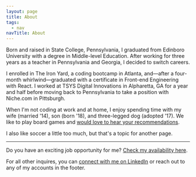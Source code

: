 ```yaml
---
layout: page
title: About
tags:
  - nav
navTitle: About
---
```


<!-- ![A photo of Sean McPherson in a blue and white gingham button down standing in front of a muted brick wall](/img/seanmcp-headshot-2017.jpg) -->

Born and raised in State College, Pennsylvania, I graduated from Edinboro University with a degree in Middle-level Education. After working for three years as a teacher in Pennsylvania and Georgia, I decided to switch careers.

I enrolled in The Iron Yard, a coding bootcamp in Atlanta, and—after a four-month whirlwind—graduated with a certificate in Front-end Engineering with React. I worked at TSYS Digital Innovations in Alpharetta, GA for a year and half before moving back to Pennsylvania to take a position with Niche.com in Pittsburgh.

When I'm not coding at work and at home, I enjoy spending time with my wife (married '14), son (born '18), and three-legged dog (adopted '17). We like to play board games and [would love to hear your recommendations](https://twitter.com/snmcp).

I also like soccer a little too much, but that's a topic for another page.

---

Do you have an exciting job opportunity for me? [Check my availability here](https://seanmcp.github.io/areyoulookingforwork).

For all other inquires, you can [connect with me on LinkedIn](https://linkedin.com/in/seanmcp) or reach out to any of my accounts in the footer.
